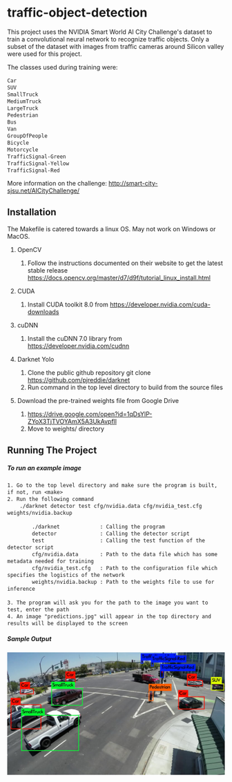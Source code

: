 # traffic-object-detection
This project uses the NVIDIA Smart World AI City Challenge's dataset to train a convolutional neural network to recognize traffic objects.  Only a subset of the dataset with images from traffic cameras around Silicon valley were used for this project.

The classes used during training were:

    Car
    SUV
    SmallTruck
    MediumTruck
    LargeTruck
    Pedestrian
    Bus
    Van
    GroupOfPeople
    Bicycle
    Motorcycle
    TrafficSignal-Green
    TrafficSignal-Yellow
    TrafficSignal-Red

More information on the challenge: http://smart-city-sjsu.net/AICityChallenge/

## Installation

The Makefile is catered towards a linux OS.  May not work on Windows or MacOS.

1. OpenCV

    1. Follow the instructions documented on their website to get the latest stable release
        https://docs.opencv.org/master/d7/d9f/tutorial_linux_install.html

2. CUDA

    1. Install CUDA toolkit 8.0 from
        https://developer.nvidia.com/cuda-downloads

3. cuDNN

    1. Install the cuDNN 7.0 library from
        https://developer.nvidia.com/cudnn

4. Darknet Yolo

    1. Clone the public github repository
        git clone https://github.com/pjreddie/darknet
    2. Run <make> command in the top level directory to build from the source files

5. Download the pre-trained weights file from Google Drive

    1. https://drive.google.com/open?id=1qDsYlP-ZYoX3TjTVOYAmX5A3UkAvpfll
    2. Move to weights/ directory

## Running The Project

##### To run an example image

    1. Go to the top level directory and make sure the program is built, if not, run <make>
    2. Run the following command
        ./darknet detector test cfg/nvidia.data cfg/nvidia_test.cfg weights/nvidia.backup

            ./darknet             : Calling the program
            detector              : Calling the detector script
            test                  : Calling the test function of the detector script
            cfg/nvidia.data       : Path to the data file which has some metadata needed for training
            cfg/nvidia_test.cfg   : Path to the configuration file which specifies the logistics of the network
            weights/nvidia.backup : Path to the weights file to use for inference

    3. The program will ask you for the path to the image you want to test, enter the path
    4. An image "predictions.jpg" will appear in the top directory and results will be displayed to the screen

##### Sample Output

![Screenshot](samples/sample_output1.jpg)